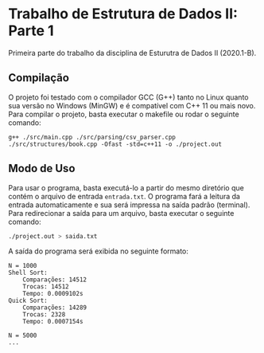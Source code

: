 # Trabalho de Estrutura de Dados II: Parte 1
Primeira parte do trabalho da disciplina de Esturutra de Dados II (2020.1-B).

## Compilação
O projeto foi testado com o compilador GCC (G++) tanto no Linux quanto sua versão no Windows (MinGW) e é compatível com C++ 11 ou mais novo. Para compilar o projeto, basta executar o makefile ou rodar o seguinte comando:
```
g++ ./src/main.cpp ./src/parsing/csv_parser.cpp ./src/structures/book.cpp -Ofast -std=c++11 -o ./project.out
```

## Modo de Uso
Para usar o programa, basta executá-lo a partir do mesmo diretório que contém o arquivo de entrada `entrada.txt`. O programa fará a leitura da entrada automaticamente e sua será impressa na saída padrão (terminal). Para redirecionar a saída para um arquivo, basta executar o seguinte comando:

```sh
./project.out > saida.txt
```

A saída do programa será exibida no seguinte formato:
```
N = 1000
Shell Sort:
    Comparações: 14512
    Trocas: 14512
    Tempo: 0.0009102s
Quick Sort:
    Comparações: 14289
    Trocas: 2328
    Tempo: 0.0007154s

N = 5000
...
```
